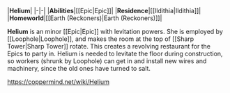 |**Helium**|
|-|-|
|**Abilities**|[[Epic\|Epic]]|
|**Residence**|[[Ildithia\|Ildithia]]|
|**Homeworld**|[[Earth (Reckoners)\|Earth (Reckoners)]]|

**Helium** is an minor [[Epic\|Epic]] with levitation powers. She is employed by [[Loophole\|Loophole]], and makes the room at the top of [[Sharp Tower\|Sharp Tower]] rotate. This creates a revolving restaurant for the Epics to party in. Helium is needed to levitate the floor during construction, so workers (shrunk by Loophole) can get in and install new wires and machinery, since the old ones have turned to salt.



https://coppermind.net/wiki/Helium